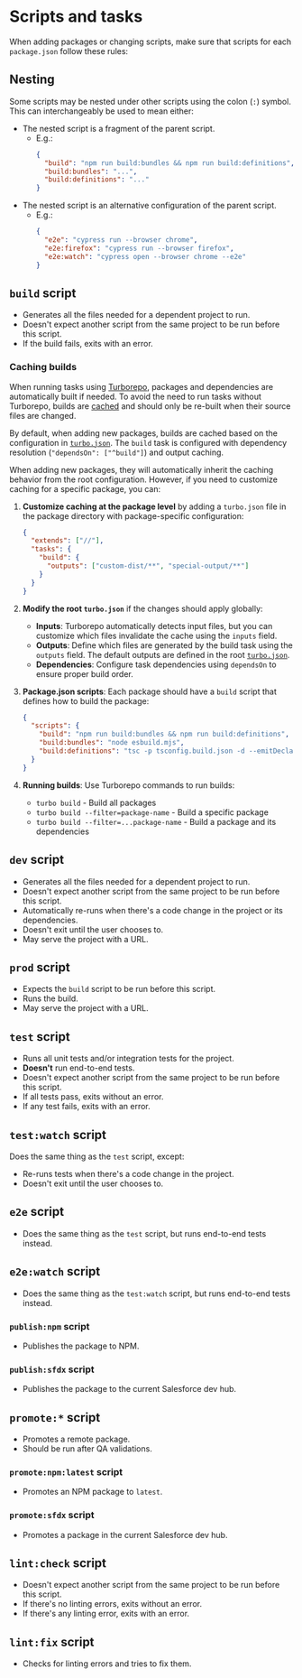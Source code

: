 # Scripts and tasks

When adding packages or changing scripts, make sure that scripts for each `package.json` follow these rules:

## Nesting

Some scripts may be nested under other scripts using the colon (`:`) symbol. This can interchangeably be used to mean either:

- The nested script is a fragment of the parent script.
  - E.g.:
    ```json
    {
      "build": "npm run build:bundles && npm run build:definitions",
      "build:bundles": "...",
      "build:definitions": "..."
    }
    ```
- The nested script is an alternative configuration of the parent script.
  - E.g.:
    ```json
    {
      "e2e": "cypress run --browser chrome",
      "e2e:firefox": "cypress run --browser firefox",
      "e2e:watch": "cypress open --browser chrome --e2e"
    }
    ```

## `build` script

- Generates all the files needed for a dependent project to run.
- Doesn't expect another script from the same project to be run before this script.
- If the build fails, exits with an error.

### Caching builds

When running tasks using [Turborepo](https://turbo.build/), packages and dependencies are automatically built if needed. To avoid the need to run tasks without Turborepo, builds are [cached](https://turbo.build/repo/docs/core-concepts/caching) and should only be re-built when their source files are changed.

By default, when adding new packages, builds are cached based on the configuration in [`turbo.json`](/turbo.json). The `build` task is configured with dependency resolution (`"dependsOn": ["^build"]`) and output caching.

When adding new packages, they will automatically inherit the caching behavior from the root configuration. However, if you need to customize caching for a specific package, you can:

1. **Customize caching at the package level** by adding a `turbo.json` file in the package directory with package-specific configuration:

   ```json
   {
     "extends": ["//"],
     "tasks": {
       "build": {
         "outputs": ["custom-dist/**", "special-output/**"]
       }
     }
   }
   ```

2. **Modify the root `turbo.json`** if the changes should apply globally:

   - **Inputs**: Turborepo automatically detects input files, but you can customize which files invalidate the cache using the `inputs` field.
   - **Outputs**: Define which files are generated by the build task using the `outputs` field. The default outputs are defined in the root [`turbo.json`](/turbo.json).
   - **Dependencies**: Configure task dependencies using `dependsOn` to ensure proper build order.

3. **Package.json scripts**: Each package should have a `build` script that defines how to build the package:

   ```json
   {
     "scripts": {
       "build": "npm run build:bundles && npm run build:definitions",
       "build:bundles": "node esbuild.mjs",
       "build:definitions": "tsc -p tsconfig.build.json -d --emitDeclarationOnly --declarationDir dist/definitions"
     }
   }
   ```

4. **Running builds**: Use Turborepo commands to run builds:
   - `turbo build` - Build all packages
   - `turbo build --filter=package-name` - Build a specific package
   - `turbo build --filter=...package-name` - Build a package and its dependencies

## `dev` script

- Generates all the files needed for a dependent project to run.
- Doesn't expect another script from the same project to be run before this script.
- Automatically re-runs when there's a code change in the project or its dependencies.
- Doesn't exit until the user chooses to.
- May serve the project with a URL.

## `prod` script

- Expects the `build` script to be run before this script.
- Runs the build.
- May serve the project with a URL.

## `test` script

- Runs all unit tests and/or integration tests for the project.
- **Doesn't** run end-to-end tests.
- Doesn't expect another script from the same project to be run before this script.
- If all tests pass, exits without an error.
- If any test fails, exits with an error.

## `test:watch` script

Does the same thing as the `test` script, except:

- Re-runs tests when there's a code change in the project.
- Doesn't exit until the user chooses to.

## `e2e` script

- Does the same thing as the `test` script, but runs end-to-end tests instead.

## `e2e:watch` script

- Does the same thing as the `test:watch` script, but runs end-to-end tests instead.

### `publish:npm` script

- Publishes the package to NPM.

### `publish:sfdx` script

- Publishes the package to the current Salesforce dev hub.

## `promote:*` script

- Promotes a remote package.
- Should be run after QA validations.

### `promote:npm:latest` script

- Promotes an NPM package to `latest`.

### `promote:sfdx` script

- Promotes a package in the current Salesforce dev hub.

## `lint:check` script

- Doesn't expect another script from the same project to be run before this script.
- If there's no linting errors, exits without an error.
- If there's any linting error, exits with an error.

## `lint:fix` script

- Checks for linting errors and tries to fix them.
